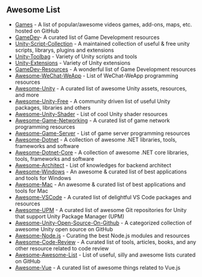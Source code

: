 ## Awesome List

  - [Games](https://github.com/leereilly/games) - A list of popular/awesome videos games, add-ons, maps, etc. hosted on GitHub
  - [GameDev](https://github.com/crazyshader/GameDev)- A curated list of Game Development resources
  - [Unity-Script-Collection](https://github.com/michidk/Unity-Script-Collection) - A maintained collection of useful & free unity scripts, librarys, plugins and extensions
  - [Unity-Toolbag](https://github.com/nickgravelyn/UnityToolbag) - Variety of Unity scripts and tools
  - [Unity-Extensions](https://github.com/yuyang9119/UnityExtensions) - Variety of Unity extensions
  - [GameDev-Resources](https://github.com/Kavex/GameDev-Resources) - A wonderful list of Game Development resources
  - [Awesome-WeChat-WeApp](https://github.com/justjavac/awesome-wechat-weapp) - List of WeChat-WeApp programming resources
  - [Awesome-Unity](https://github.com/RyanNielson/awesome-unity) - A curated list of awesome Unity assets, resources, and more
  - [Awesome-Unity-Free](https://github.com/netpyoung/awesome-unity-free) - A community driven list of useful Unity packages,  libraries and others
  - [Awesome-Unity-Shader](https://github.com/QianMo/Awesome-Unity-Shader) - List of cool Unity shader resources
  - [Awesome-Game-Networking](https://github.com/MFatihMAR/Awesome-Game-Networking) - A curated list of game network programming resources
  - [Awesome-Game-Server](https://github.com/hstcscolor/awesome-gameserver-cn) - List of game server programming resources
  - [Awesome-Dotnet](https://github.com/quozd/awesome-dotnet) - A collection of awesome .NET libraries, tools, frameworks and software
  - [Awesome-Dotnet-Core](https://github.com/thangchung/awesome-dotnet-core) - A collection of awesome .NET core libraries, tools, frameworks and software
  - [Awesome-Architect](https://github.com/xingshaocheng/architect-awesome) - List of knowledges for backend architect
  - [Awesome-Windows](https://github.com/Awesome-Windows/Awesome) - An awesome & curated list of best applications and tools for Windows
  - [Awesome-Mac](https://github.com/jaywcjlove/awesome-mac) - An awesome & curated list of best applications and tools for Mac
  - [Awesome-VSCode](https://github.com/viatsko/awesome-vscode) - A curated list of delightful VS Code packages and resources
  - [Awesome-UPM](https://github.com/starikcetin/awesome-upm) - A curated list of awesome Git repositories for Unity that support Unity Package Manager (UPM)
  - [Awesome-Unity-Open-Source-On-Github](https://github.com/baba-s/awesome-unity-open-source-on-github) - A categorized collection of awesome Unity open source on GitHub
  - [Awesome-Node.js](https://github.com/sindresorhus/awesome-nodejs) - Curating the best Node.js modules and resources
  - [Awesome-Code-Review](https://github.com/joho/awesome-code-review) - A curated list of tools, articles, books, and any other resource related to code review
  - [Awesome-Awesome-List](https://github.com/jnv/lists) - List of useful, silly and awesome lists curated on GitHub
  - [Awesome-Vue](https://github.com/vuejs/awesome-vue) - A curated list of awesome things related to Vue.js
